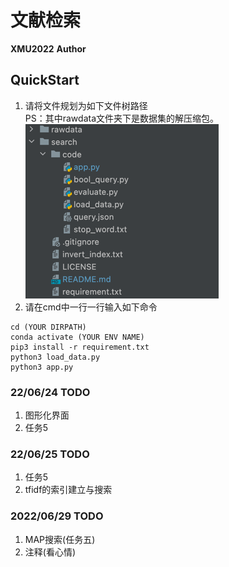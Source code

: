 # 文献检索
**XMU2022**
**Author**

## QuickStart
1. 请将文件规划为如下文件树路径  
PS：其中rawdata文件夹下是数据集的解压缩包。  
![img.png](images/img.png)
2. 请在cmd中一行一行输入如下命令
```shell
cd (YOUR DIRPATH)
conda activate (YOUR ENV NAME)
pip3 install -r requirement.txt
python3 load_data.py
python3 app.py
```

### 22/06/24 TODO 
1. 图形化界面
2. 任务5
### 22/06/25 TODO 
1. 任务5
2. tfidf的索引建立与搜索
### 2022/06/29 TODO
1. MAP搜索(任务五)
2. 注释(看心情)
